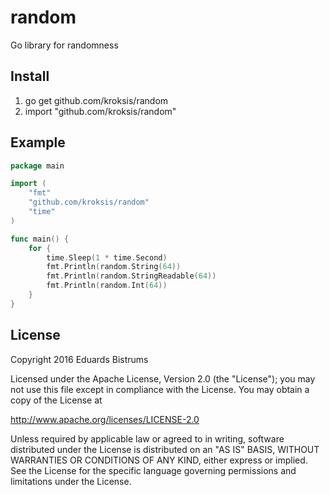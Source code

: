# random
Go library for randomness

## Install
1. go get github.com/kroksis/random
2. import "github.com/kroksis/random"

## Example
```go
package main

import (
	"fmt"
	"github.com/kroksis/random"
	"time"
)

func main() {
	for {
		time.Sleep(1 * time.Second)
		fmt.Println(random.String(64))
		fmt.Println(random.StringReadable(64))
		fmt.Println(random.Int(64))
	}
}
```

## License
Copyright 2016 Eduards Bistrums

Licensed under the Apache License, Version 2.0 (the "License");
you may not use this file except in compliance with the License.
You may obtain a copy of the License at

http://www.apache.org/licenses/LICENSE-2.0

Unless required by applicable law or agreed to in writing, software
distributed under the License is distributed on an "AS IS" BASIS,
WITHOUT WARRANTIES OR CONDITIONS OF ANY KIND, either express or implied.
See the License for the specific language governing permissions and
limitations under the License.
